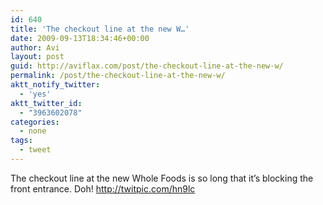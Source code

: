 ```yaml
---
id: 640
title: 'The checkout line at the new W…'
date: 2009-09-13T18:34:46+00:00
author: Avi
layout: post
guid: http://aviflax.com/post/the-checkout-line-at-the-new-w/
permalink: /post/the-checkout-line-at-the-new-w/
aktt_notify_twitter:
  - 'yes'
aktt_twitter_id:
  - "3963602078"
categories:
  - none
tags:
  - tweet
---
```

The checkout line at the new Whole Foods is so long that it&#8217;s blocking the front entrance. Doh! <a href="http://twitpic.com/hn9lc" rel="nofollow">http://twitpic.com/hn9lc</a>